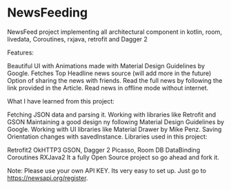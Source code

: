 # NewsFeeding
NewsFeed project implementing all architectural component in kotlin, room, livedata, Coroutines, rxjava, retrofit and Dagger 2 


Features:

Beautiful UI with Animations made with Material Design Guidelines by Google.
Fetches Top Headline news source (will add more in the future)
Option of sharing the news with friends.
Read the full news by following the link provided in the Article.
Read news in offline mode without internet.



What I have learned from this project:

Fetching JSON data and parsing it.
Working with libraries like Retrofit and GSON
Maintaining a good design ny following Material Design Guidelines by Google.
Working with UI libraries like Material Drawer by Mike Penz.
Saving Orientation changes with savedInstance.
Libraries used in this project:

Retrofit2
OkHTTP3
GSON,
Dagger 2
Picasso,
Room DB
DataBinding
Coroutines
RXJava2
It a fully Open Source project so go ahead and fork it.

Note: Please use your own API KEY. Its very easy to set up. Just go to https://newsapi.org/register.

